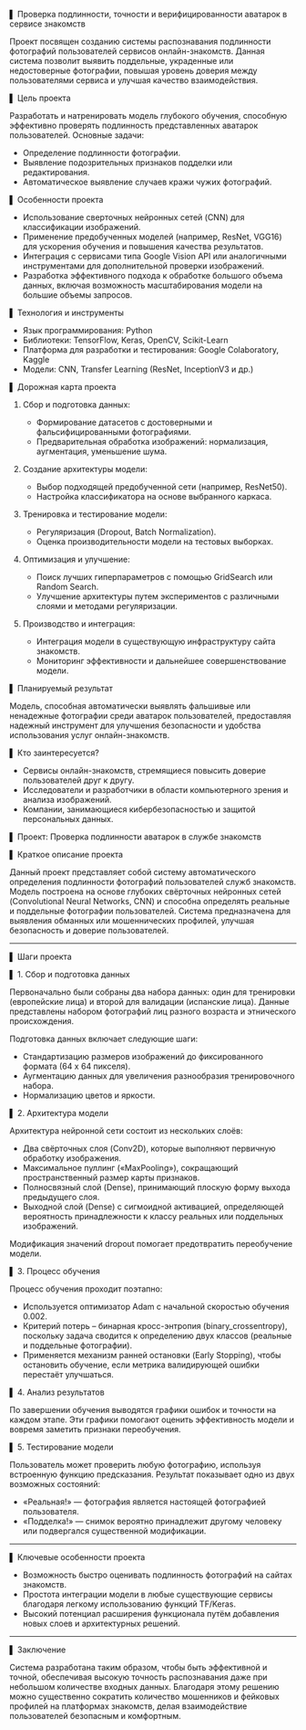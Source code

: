 ▌ Проверка подлинности, точности и верифицированности аватарок в сервисе знакомств

Проект посвящен созданию системы распознавания подлинности фотографий пользователей сервисов онлайн-знакомств. Данная система позволит выявить поддельные, украденные или недостоверные фотографии, повышая уровень доверия между пользователями сервиса и улучшая качество взаимодействия.

▌ Цель проекта

Разработать и натренировать модель глубокого обучения, способную эффективно проверять подлинность представленных аватарок пользователей. Основные задачи:

- Определение подлинности фотографии.
- Выявление подозрительных признаков подделки или редактирования.
- Автоматическое выявление случаев кражи чужих фотографий.

▌ Особенности проекта

- Использование сверточных нейронных сетей (CNN) для классификации изображений.
- Применение предобученных моделей (например, ResNet, VGG16) для ускорения обучения и повышения качества результатов.
- Интеграция с сервисами типа Google Vision API или аналогичными инструментами для дополнительной проверки изображений.
- Разработка эффективного подхода к обработке большого объема данных, включая возможность масштабирования модели на большие объемы запросов.

▌ Технология и инструменты

- Язык программирования: Python
- Библиотеки: TensorFlow, Keras, OpenCV, Scikit-Learn
- Платформа для разработки и тестирования: Google Colaboratory, Kaggle
- Модели: CNN, Transfer Learning (ResNet, InceptionV3 и др.)

▌ Дорожная карта проекта

1. Сбор и подготовка данных:

   - Формирование датасетов с достоверными и фальсифицированными фотографиями.
   - Предварительная обработка изображений: нормализация, аугментация, уменьшение шума.

2. Создание архитектуры модели:

   - Выбор подходящей предобученной сети (например, ResNet50).
   - Настройка классификатора на основе выбранного каркаса.

3. Тренировка и тестирование модели:

   - Регуляризация (Dropout, Batch Normalization).
   - Оценка производительности модели на тестовых выборках.

4. Оптимизация и улучшение:

   - Поиск лучших гиперпараметров с помощью GridSearch или Random Search.
   - Улучшение архитектуры путем экспериментов с различными слоями и методами регуляризации.

5. Производство и интеграция:

   - Интеграция модели в существующую инфраструктуру сайта знакомств.
   - Мониторинг эффективности и дальнейшее совершенствование модели.

▌ Планируемый результат

Модель, способная автоматически выявлять фальшивые или ненадежные фотографии среди аватарок пользователей, предоставляя надежный инструмент для улучшения безопасности и удобства использования услуг онлайн-знакомств.

▌ Кто заинтересуется?

- Сервисы онлайн-знакомств, стремящиеся повысить доверие пользователей друг к другу.
- Исследователи и разработчики в области компьютерного зрения и анализа изображений.
- Компании, занимающиеся кибербезопасностью и защитой персональных данных.


▌ Проект: Проверка подлинности аватарок в службе знакомств

▌ Краткое описание проекта

Данный проект представляет собой систему автоматического определения подлинности фотографий пользователей служб знакомств. Модель построена на основе глубоких свёрточных нейронных сетей (Convolutional Neural Networks, CNN) и способна определять реальные и поддельные фотографии пользователей. Система предназначена для выявления обманных или мошеннических профилей, улучшая безопасность и доверие пользователей.

---
▌ Шаги проекта

▌ 1. Сбор и подготовка данных

Первоначально были собраны два набора данных: один для тренировки (европейские лица) и второй для валидации (испанские лица). Данные представлены набором фотографий лиц разного возраста и этнического происхождения.

Подготовка данных включает следующие шаги:

- Стандартизацию размеров изображений до фиксированного формата (64 x 64 пикселя).
- Аугментацию данных для увеличения разнообразия тренировочного набора.
- Нормализацию цветов и яркости.

▌ 2. Архитектура модели

Архитектура нейронной сети состоит из нескольких слоёв:

- Два свёрточных слоя (Conv2D), которые выполняют первичную обработку изображения.
- Максимальное пуллинг («MaxPooling»), сокращающий пространственный размер карты признаков.
- Полносвязный слой (Dense), принимающий плоскую форму выхода предыдущего слоя.
- Выходной слой (Dense) с сигмоидной активацией, определяющей вероятность принадлежности к классу реальных или поддельных изображений.

Модификация значений dropout помогает предотвратить переобучение модели.

▌ 3. Процесс обучения

Процесс обучения проходит поэтапно:

- Используется оптимизатор Adam с начальной скоростью обучения 0.002.
- Критерий потерь – бинарная кросс-энтропия (binary_crossentropy), поскольку задача сводится к определению двух классов (реальные и поддельные фотографии).
- Применяется механизм ранней остановки (Early Stopping), чтобы остановить обучение, если метрика валидирующей ошибки перестаёт улучшаться.

▌ 4. Анализ результатов

По завершении обучения выводятся графики ошибок и точности на каждом этапе. Эти графики помогают оценить эффективность модели и вовремя заметить признаки переобучения.

▌ 5. Тестирование модели

Пользователь может проверить любую фотографию, используя встроенную функцию предсказания. Результат показывает одно из двух возможных состояний:

- «Реальная!» — фотография является настоящей фотографией пользователя.
- «Подделка!» — снимок вероятно принадлежит другому человеку или подвергался существенной модификации.

---
▌ Ключевые особенности проекта

- Возможность быстро оценивать подлинность фотографий на сайтах знакомств.
- Простота интеграции модели в любые существующие сервисы благодаря легкому использованию функций TF/Keras.
- Высокий потенциал расширения функционала путём добавления новых слоев и архитектурных решений.

---
▌ Заключение

Система разработана таким образом, чтобы быть эффективной и точной, обеспечивая высокую точность распознавания даже при небольшом количестве входных данных. Благодаря этому решению можно существенно сократить количество мошенников и фейковых профилей на платформах знакомств, делая взаимодействие пользователей безопасным и комфортным.
